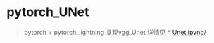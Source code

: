 # pytorch_UNet
> pytorch + pytorch_lightning 复现vgg_Unet
> 详情见 * <a href="Unet.ipynb">Unet.ipynb/</a>
